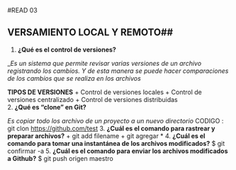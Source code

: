 #READ 03
## VERSAMIENTO LOCAL Y REMOTO##
1. **¿Qué es el control de versiones?**
   
__Es un sistema que permite revisar varias versiones de un archivo registrando los cambios. Y de esta manera se puede hacer comparaciones de los cambios que se realiza en los archivos_

**TIPOS DE VERSIONES**
    + Control de versiones locales
    + Control de versiones centralizado
    + Control de versiones distribuidas  
2. **¿Qué es “clone” en Git?**

_Es copiar todo los archivo de un proyecto a un nuevo directorio_
CODIGO : git clon https://github.com/test
3. **¿Cuál es el comando para rastrear y preparar archivos?**
    + git add filename
    + git agregar *
4. **¿Cuál es el comando para tomar una instantánea de los archivos modificados?**
   $ git confirmar -a
5. **¿Cuál es el comando para enviar los archivos modificados a Github?**
   $ git push origen maestro
